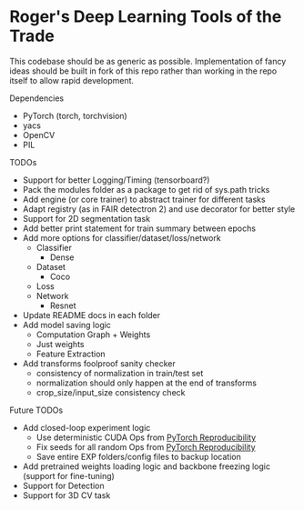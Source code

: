 # Roger's Deep Learning Tools of the Trade

This codebase should be as generic as possible. Implementation of fancy ideas should be built
in fork of this repo rather than working in the repo itself to allow rapid development.

Dependencies
- PyTorch (torch, torchvision)
- yacs
- OpenCV
- PIL

TODOs
- Support for better Logging/Timing (tensorboard?)
- Pack the modules folder as a package to get rid of sys.path tricks
- Add engine (or core trainer) to abstract trainer for different tasks
- Adapt registry (as in FAIR detectron 2) and use decorator for better style
- Support for 2D segmentation task
- Add better print statement for train summary between epochs
- Add more options for classifier/dataset/loss/network
    - Classifier
        - Dense
    - Dataset
        - Coco
    - Loss
    - Network
        - Resnet
- Update README docs in each folder
- Add model saving logic
    - Computation Graph + Weights
    - Just weights
    - Feature Extraction
- Add transforms foolproof sanity checker
    - consistency of normalization in train/test set
    - normalization should only happen at the end of transforms
    - crop_size/input_size consistency check

Future TODOs
- Add closed-loop experiment logic
    - Use deterministic CUDA Ops from [PyTorch Reproducibility](https://pytorch.org/docs/stable/notes/randomness.html)
    - Fix seeds for all random Ops from [PyTorch Reproducibility](https://pytorch.org/docs/stable/notes/randomness.html)
    - Save entire EXP folders/config files to backup location
- Add pretrained weights loading logic and backbone freezing logic (support for fine-tuning)
- Support for Detection
- Support for 3D CV task
